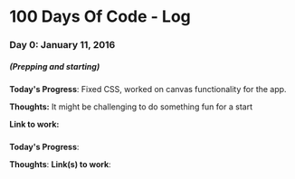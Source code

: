 # 100 Days Of Code - Log

### Day 0: January 11, 2016 
##### (Prepping and starting)

**Today's Progress**: Fixed CSS, worked on canvas functionality for the app.

**Thoughts:** It might be challenging to do something fun for a start

**Link to work:** [](http://www.example.com)

### 
##### 

**Today's Progress**: 

**Thoughts**: 
**Link(s) to work**: [](http://)
